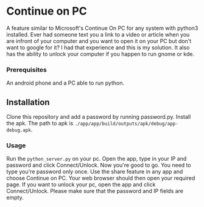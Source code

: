 # Continue on PC

A feature similar to Microsoft's Continue On PC for any system with python3 installed. Ever had someone text you a link to a video or article when you are infront of your computer and you want to open it on your PC but don't want to google for it? I had that experience and this is my solution. It also has the ability to unlock your computer if you happen to run gnome or kde.

### Prerequisites

An android phone and a PC able to run python.

## Installation

Clone this repository and add a password by running password.py. Install the apk. The path to apk is ```./app/app/build/outputs/apk/debug/app-debug.apk```. 

### Usage
Run the ```python_server.py``` on your pc. Open the app, type in your IP and password and click Connect/Unlock. Now you're good to go. You need to type you're password only once. 
Use the share feature in any app and choose Continue on PC. Your web browser should then open your required page.
If you want to unlock your pc, open the app and click Connect/Unlock. Please make sure that the password and IP fields are empty.
